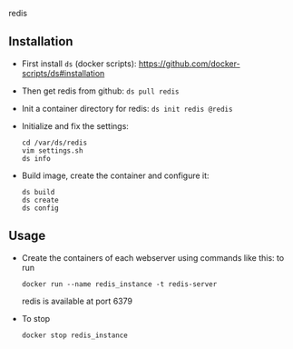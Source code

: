 redis

Installation
------------

 + First install `ds` (docker scripts):
   https://github.com/docker-scripts/ds#installation

 + Then get redis from github: `ds pull redis`

 + Init a container directory for redis: `ds init redis @redis`

 + Initialize and fix the settings:
   ```
   cd /var/ds/redis
   vim settings.sh
   ds info
   ```

 + Build image, create the container and configure it:
   ```
   ds build
   ds create
   ds config
   ```


Usage
-----

 + Create the containers of each webserver using commands like this:
 to run
   ```
   docker run --name redis_instance -t redis-server
   ```

   redis is available at port 6379


 + To stop

   ```
   docker stop redis_instance
   ```